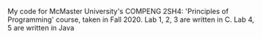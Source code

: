 My code for McMaster University's COMPENG 2SH4: 'Principles of Programming' course, taken in Fall 2020. 
Lab 1, 2, 3 are written in C. Lab 4, 5 are written in Java
